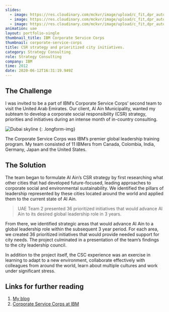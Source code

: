 ```yaml
---
slides:
  - image: https://res.cloudinary.com/mckvr/image/upload/c_fit,dpr_auto,f_auto,q_auto,w_1000/v1591979540/uae-1_ghh1wp.jpg
  - image: https://res.cloudinary.com/mckvr/image/upload/c_fit,dpr_auto,f_auto,q_auto,w_1000/v1591979540/uae-2_ukmvhg.jpg
  - image: https://res.cloudinary.com/mckvr/image/upload/c_fit,dpr_auto,f_auto,q_auto,w_1000/v1591979540/uae-3_gszyvb.jpg
animation: uae
layout: portfolio-single
thumbnail_title: IBM Corporate Service Corps
thumbnail: corporate-service-corps
title: CSR strategy and prioritized city initiatives.
category: Strategy Consulting
role: Strategy Consulting
company: IBM
time: 2012
date: 2020-06-12T16:31:19.949Z
---
```

## The Challenge

I was invited to be a part of IBM’s Corporate Service Corps’ second team to visit the United Arab Emirates. Our client, Al Ain Municipality, wanted my subteam to develop a corporate social responsibility (CSR) strategy, priorities and initiatives during an intense month of in-country consulting.

![Dubai skyline](https://res.cloudinary.com/mckvr/image/upload/t_article_2x/c_fill,dpr_auto,f_auto,q_auto,w_800/v1591540680/uae-skyline_2x_mz6b7g.jpg)
{: .longform-img}

The Corporate Service Corps was IBM’s premier global leadership training program. My team consisted of 11 IBMers from Canada, Colombia, India, Germany, Japan and the United States.

## The Solution

The team began to formulate Al Ain’s CSR strategy by first researching what other cities that had developed future-focused, leading approaches to corporate social and environmental sustainability. We identified the pillars of leadership represented by these cities located around the world and applied them to the current state of Al Ain.

> UAE Team 2 presented 36 prioritized initiatives that would advance Al Ain to its desired global leadership role in 3 years.

From there, we identified strategic areas that would advance Al Ain to a global leadership role within the subsequent 3 year period. For each area, we created 36 prioritized initiatives that would provide needed support for city needs. The project culminated in a presentation of the team’s findings to the city leadership council.

In addition to the project itself, the CSC experience was an exercise in learning to adapt to a new environment, collaborate effectively with colleagues from around the world, learn about multiple cultures and work under significant stress.

## Links for further reading

1. [My blog](https://polkosky.wordpress.com/)
2. [Corporate Service Corps at IBM](https://www.ibm.com/ibm/responsibility/corporateservicecorps/index.html)